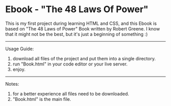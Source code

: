 # Ebook - "The 48 Laws Of Power"
This is my first project during learning HTML and CSS, and this Ebook is based on "The 48 Laws of Power" Book written by Robert Greene.
I know that it might not be the best, but it's just a beginning of something :)

____________
Usage Guide:

1. download all files of the project and put them into a single directory.
2. run "Book.html" in your code editor or your live server.
3. enjoy.
____________

Notes:
1. for a better experience all files need to be downloaded.
2. "Book.html" is the main file.
